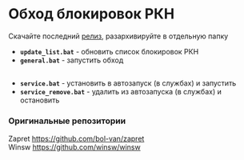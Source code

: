 # Обход блокировок РКН
Скачайте последний [релиз](https://github.com/elifian/zapret-bypass/releases), разархивируйте в отдельную папку
- **`update_list.bat`** - обновить список блокировок РКН
- **`general.bat`** - запустить обход
##
- **`service.bat`** - установить в автозапуск (в службах) и запустить
- **`service_remove.bat`** - удалить из автозапуска (в службах) и остановить
### Оригинальные репозитории
Zapret https://github.com/bol-van/zapret  
Winsw https://github.com/winsw/winsw
